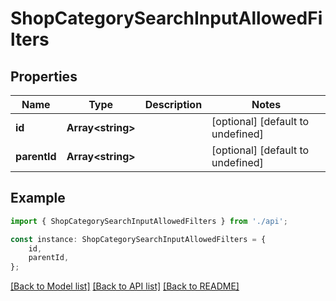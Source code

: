 # ShopCategorySearchInputAllowedFilters


## Properties

Name | Type | Description | Notes
------------ | ------------- | ------------- | -------------
**id** | **Array&lt;string&gt;** |  | [optional] [default to undefined]
**parentId** | **Array&lt;string&gt;** |  | [optional] [default to undefined]

## Example

```typescript
import { ShopCategorySearchInputAllowedFilters } from './api';

const instance: ShopCategorySearchInputAllowedFilters = {
    id,
    parentId,
};
```

[[Back to Model list]](../README.md#documentation-for-models) [[Back to API list]](../README.md#documentation-for-api-endpoints) [[Back to README]](../README.md)
